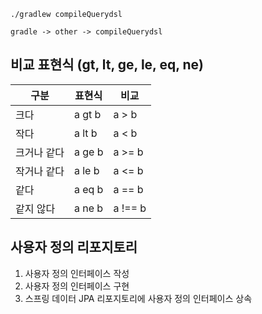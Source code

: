```
./gradlew compileQuerydsl

gradle -> other -> compileQuerydsl
```

## 비교 표현식 (gt, lt, ge, le, eq, ne)

| 구분 | 표현식 | 비교 |
|-----|--------|-------|
| 크다 | a gt b | a > b |
| 작다 | a lt b | a < b |
| 크거나 같다 | a ge b | a >= b |
| 작거나 같다 | a le b  | a <= b |
| 같다 | a eq b | a == b |
| 같지 않다 | a ne b | a !== b |

## 사용자 정의 리포지토리
1. 사용자 정의 인터페이스 작성
2. 사용자 정의 인터페이스 구현
3. 스프링 데이터 JPA 리포지토리에 사용자 정의 인터페이스 상속
